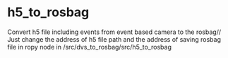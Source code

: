 # h5_to_rosbag
Convert h5 file including events from event based camera to the rosbag//
Just change the address of h5 file path and the address of saving rosbag file in ropy node in /src/dvs_to_rosbag/src/h5_to_rosbag
